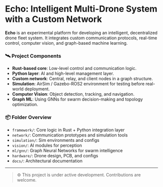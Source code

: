 # Echo: Intelligent Multi-Drone System with a Custom Network

**Echo** is an experimental platform for developing an intelligent, decentralized drone fleet system. It integrates custom communication protocols, real-time control, computer vision, and graph-based machine learning.

### 🛰️ Project Components

- **Rust-based core**: Low-level control and communication logic.
- **Python layer**: AI and high-level management layer.
- **Custom network**: Central, relay, and client nodes in a graph structure.
- **Simulation**: AirSim / Gazebo-ROS2 environment for testing before real-world deployment.
- **Computer Vision**: Object detection, tracking, and navigation.
- **Graph ML**: Using GNNs for swarm decision-making and topology optimization.

### 📦 Folder Overview

- `framework/`: Core logic in Rust + Python integration layer
- `network/`: Communication prototypes and simulation tools
- `simulation/`: Sim environments and configs
- `vision/`: AI modules for perception
- `ml/gnn/`: Graph Neural Networks for swarm intelligence
- `hardware/`: Drone design, PCB, and configs
- `docs/`: Architectural documentation

---

> ⚙️ This project is under active development. Contributions are welcome.
